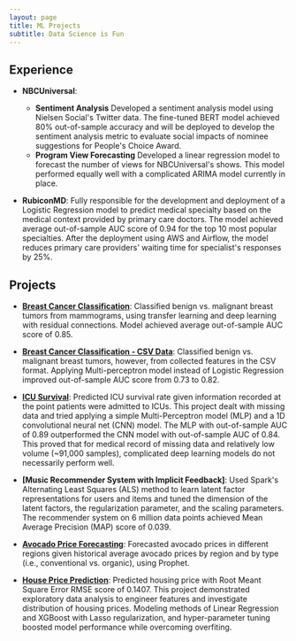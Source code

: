 ```yaml
---
layout: page
title: ML Projects
subtitle: Data Science is Fun
---
```


## Experience
+ **NBCUniversal**: 

    + **Sentiment Analysis** Developed a sentiment analysis model using Nielsen Social's Twitter data. The fine-tuned BERT model achieved 80% out-of-sample accuracy and will be deployed to develop the sentiment analysis metric to evaluate social impacts of nominee suggestions for People's Choice Award. 
    + **Program View Forecasting** Developed a linear regression model to forecast the number of views for NBCUniversal's shows. This model performed equally well with a complicated ARIMA model currently in place.

+ **RubiconMD**: Fully responsible for the development and deployment of a Logistic Regression model to predict medical specialty based on the medical context provided by primary care doctors. The model achieved average out-of-sample AUC score of 0.94 for the top 10 most popular specialties. After the deployment using AWS and Airflow, the model reduces primary care providers' waiting time for  specialist's responses by 25%.


## Projects
+ **[Breast Cancer Classification](https://github.com/nhungle714/Breast_Cancer_Classification)**: Classified benign vs. malignant breast tumors from mammograms, using transfer learning and deep learning with residual connections. Model achieved average out-of-sample AUC score of 0.85.

+ **[Breast Cancer Classification - CSV Data](https://github.com/nhungle714/Data_Science_Projects/tree/master/BreastCancer_CSV)**: Classified benign vs. malignant breast tumors, however, from collected features in the CSV format. Applying Multi-perceptron model instead of Logistic Regression improved out-of-sample AUC score from 0.73 to 0.82.

+ **[ICU Survival](https://github.com/nhungle714/Data_Science_Projects/tree/master/ICU_Survival)**: Predicted ICU survival rate given information recorded at the point patients were admitted to ICUs. This project dealt with missing data and tried applying a simple Multi-Perceptron model (MLP) and a 1D convolutional neural net (CNN) model. The MLP with out-of-sample AUC of 0.89 outperformed the CNN model with out-of-sample AUC of 0.84. This proved that for medical record of missing data and relatively low volume (~91,000 samples), complicated deep learning models do not necessarily perform well.

+ **[Music Recommender System with Implicit Feedback]**: Used Spark's Alternating Least Squares (ALS) method to learn latent factor representations for users and items and tuned the dimension of the latent factors, the regularization parameter, and the scaling parameters. The recommender system on 6 million data points achieved Mean Average Precision (MAP) score of 0.039.

+ **[Avocado Price Forecasting](https://github.com/nhungle714/Data-Science-Projects/tree/master/Avocado_Prices)**: Forecasted avocado prices in different regions given historical average avocado prices by region and by type (i.e., conventional vs. organic), using Prophet.

+ **[House Price Prediction](https://github.com/nhungle714/Data_Science_Projects/tree/master/House_Prices)**: Predicted housing price with Root Meant Square Error RMSE score of 0.1407. This project demonstrated exploratory data analysis to engineer features and investigate distribution of housing prices. Modeling methods of Linear Regression and XGBoost with Lasso regularization, and hyper-parameter tuning boosted model performance while overcoming overfiting.




